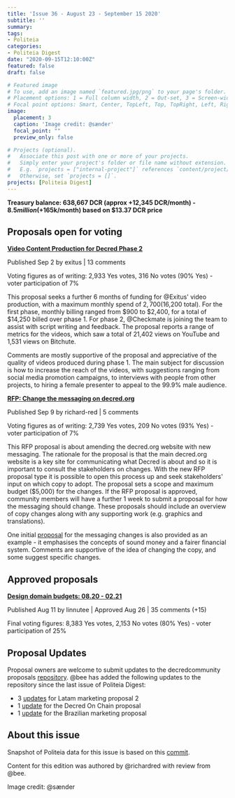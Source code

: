 ```yaml
---
title: 'Issue 36 - August 23 - September 15 2020'
subtitle: ''
summary: 
tags:
- Politeia
categories:
- Politeia Digest
date: "2020-09-15T12:10:00Z"
featured: false
draft: false

# Featured image
# To use, add an image named `featured.jpg/png` to your page's folder.
# Placement options: 1 = Full column width, 2 = Out-set, 3 = Screen-width
# Focal point options: Smart, Center, TopLeft, Top, TopRight, Left, Right, BottomLeft, Bottom, BottomRight
image:
  placement: 3
  caption: 'Image credit: @sænder'
  focal_point: ""
  preview_only: false

# Projects (optional).
#   Associate this post with one or more of your projects.
#   Simply enter your project's folder or file name without extension.
#   E.g. `projects = ["internal-project"]` references `content/project/deep-learning/index.md`.
#   Otherwise, set `projects = []`.
projects: [Politeia Digest]
---
```


**Treasury balance: 638,667 DCR (approx +12,345 DCR/month) - $8.5 million (+$165k/month) based on $13.37 DCR price**

## Proposals open for voting

**[Video Content Production for Decred Phase 2](https://proposals.decred.org/proposals/1e55a41)**

Published Sep 2 by exitus | 13 comments

Voting figures as of writing: 2,933 Yes votes, 316 No votes (90% Yes) - voter participation of 7% 

This proposal seeks a further 6 months of funding for @Exitus' video production, with a maximum monthly spend of $2,700 ($16,200 total). For the first phase, monthly billing ranged from $900 to $2,400, for a total of $14,250 billed over phase 1. For phase 2, @Checkmate is joining the team to assist with script writing and feedback. The proposal reports a range of metrics for the videos, which saw a total of 21,402 views on YouTube and 1,531 views on Bitchute.

Comments are mostly supportive of the proposal and appreciative of the quality of videos produced during phase 1. The main subject for discussion is how to increase the reach of the videos, with suggestions ranging from social media promotion campaigns, to interviews with people from other projects, to hiring a female presenter to appeal to the 99.9% male audience.

**[RFP: Change the messaging on decred.org](https://proposals.decred.org/proposals/91becea)**

Published Sep 9 by richard-red | 5 comments

Voting figures as of writing: 2,739 Yes votes, 209 No votes (93% Yes) - voter participation of 7%

This RFP proposal is about amending the decred.org website with new messaging. The rationale for the proposal is that the main decred.org website is a key site for communicating what Decred is about and so it is important to consult the stakeholders on changes. With the new RFP proposal type it is possible to open this process up and seek stakeholders' input on which copy to adopt. The proposal sets a scope and maximum budget ($5,000) for the changes. If the RFP proposal is approved, community members will have a further 1 week to submit a proposal for how the messaging should change. These proposals should include an overview of copy changes along with any supporting work (e.g. graphics and translations).

One initial [proposal](https://gist.github.com/RichardRed0x/22c584e7fd9413c1a3f3284069998892) for the messaging changes is also provided as an example - it emphasises the concepts of sound money and a fairer financial system. Comments are supportive of the idea of changing the copy, and some suggest specific changes.

## Approved proposals

**[Design domain budgets: 08.20 - 02.21](https://proposals.decred.org/proposals/1dc1571)**

Published Aug 11 by linnutee | Approved Aug 26 | 35 comments (+15)

Final voting figures: 8,383 Yes votes, 2,153 No votes (80% Yes) - voter participation of 25%

## Proposal Updates

Proposal owners are welcome to submit updates to the decredcommunity proposals [repository](https://github.com/decredcommunity/proposals/tree/master/proposals). @bee has added the following updates to the repository since the last issue of Politeia Digest:

* 3 [updates](https://github.com/decredcommunity/proposals/tree/master/proposals/3c02b67/updates) for Latam marketing proposal 2
* 1 [update](https://github.com/decredcommunity/proposals/blob/master/proposals/0230918/updates/20200823.md) for the Decred On Chain proposal
* 1 [update](https://github.com/decredcommunity/proposals/blob/master/proposals/bc20f98/updates/20200830.md) for the Brazilian marketing proposal

## About this issue

Snapshot of Politeia data for this issue is based on this [commit](https://github.com/decred-proposals/mainnet/commit/0918000c192c9e3c2d16ef27b3ad76f1d825f6fd).

Content for this edition was authored by @richardred with review from @bee.

Image credit: @sænder